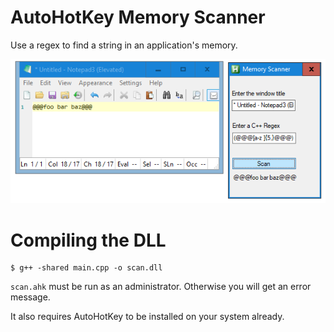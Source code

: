 # AutoHotKey Memory Scanner

Use a regex to find a string in an application's memory.

![screenshot](screenshot.png)

# Compiling the DLL

```
$ g++ -shared main.cpp -o scan.dll
```

`scan.ahk` must be run as an administrator.  Otherwise you will get an error message.

It also requires AutoHotKey to be installed on your system already.